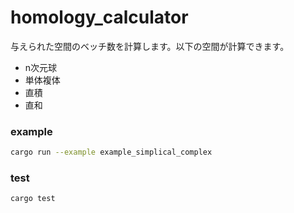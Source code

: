 # homology_calculator
与えられた空間のベッチ数を計算します。以下の空間が計算できます。
+ n次元球
+ 単体複体
+ 直積
+ 直和

### example
```bash
cargo run --example example_simplical_complex
```

### test
```bash
cargo test
```